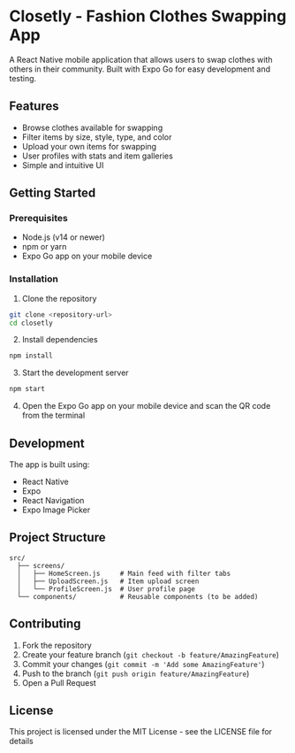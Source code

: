 # Closetly - Fashion Clothes Swapping App

A React Native mobile application that allows users to swap clothes with others in their community. Built with Expo Go for easy development and testing.

## Features

- Browse clothes available for swapping
- Filter items by size, style, type, and color
- Upload your own items for swapping
- User profiles with stats and item galleries
- Simple and intuitive UI

## Getting Started

### Prerequisites

- Node.js (v14 or newer)
- npm or yarn
- Expo Go app on your mobile device

### Installation

1. Clone the repository
```bash
git clone <repository-url>
cd closetly
```

2. Install dependencies
```bash
npm install
```

3. Start the development server
```bash
npm start
```

4. Open the Expo Go app on your mobile device and scan the QR code from the terminal

## Development

The app is built using:
- React Native
- Expo
- React Navigation
- Expo Image Picker

## Project Structure

```
src/
  ├── screens/
  │   ├── HomeScreen.js     # Main feed with filter tabs
  │   ├── UploadScreen.js   # Item upload screen
  │   └── ProfileScreen.js  # User profile page
  └── components/           # Reusable components (to be added)
```

## Contributing

1. Fork the repository
2. Create your feature branch (`git checkout -b feature/AmazingFeature`)
3. Commit your changes (`git commit -m 'Add some AmazingFeature'`)
4. Push to the branch (`git push origin feature/AmazingFeature`)
5. Open a Pull Request

## License

This project is licensed under the MIT License - see the LICENSE file for details 